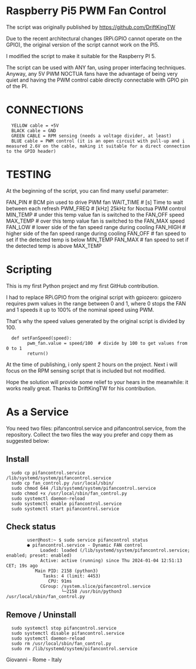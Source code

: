# Raspberry Pi5 PWM Fan Control

The script was originally published by 
https://github.com/DriftKingTW

Due to the recent architectural changes (RPi.GPIO cannot operate on the GPIO), the original version of the script cannot work on the PI5.

I modified the script to make it suitable for the Raspberry PI 5.

The script can be used with ANY fan, using proper interfacing techniques.
Anyway, any 5V PWM NOCTUA fans have the advantage of being very quiet and having the PWM control cable directly connectable with GPIO pin of the PI.

# CONNECTIONS

      YELLOW cable = +5V
      BLACK cable = GND
      GREEN CABLE = RPM sensing (needs a voltage divider, at least)
      BLUE cable = PWM control (it is an open circuit with pull-up and i measured 2.6V on the cable, making it suitable for a direct connection to the GPIO header)

# TESTING

At the beginning of the script, you can find many useful parameter:

FAN_PIN # BCM pin used to drive PWM fan
WAIT_TIME # [s] Time to wait between each refresh
PWM_FREQ # [kHz] 25kHz for Noctua PWM control
MIN_TEMP # under this temp value fan is switched to the FAN_OFF speed
MAX_TEMP # over this temp value fan is switched to the FAN_MAX speed
FAN_LOW # lower side of the fan speed range during cooling
FAN_HIGH # higher side of the fan speed range during cooling
FAN_OFF # fan speed to set if the detected temp is below MIN_TEMP 
FAN_MAX # fan speed to set if the detected temp is above MAX_TEMP 

# Scripting

This is my first Python project and my first GitHub contribution.

I had to replace RPi.GPIO from the original script with gpiozero: gpiozero requires pwm values in the range between 0 and 1, where 0 stops the FAN and 1 speeds it up to 100% of the nominal speed using PWM.

That's why the speed values generated by the original script is divided by 100.

      def setFanSpeed(speed):
      		pwm_fan.value = speed/100  # divide by 100 to get values from 0 to 1
      		return()

At the time of publishing, i only spent 2 hours on the project. 
Next i will focus on the RPM sensing script that is included but not modified.

Hope the solution will provide some relief to your hears in the meanwhile: it works really great.
Thanks to DriftKingTW for his contribution.

# As a Service

You need two files: pifancontrol.service and pifancontrol.service, from the repository.
Collect the two files the way you prefer and copy them as suggested below:

## Install

      sudo cp pifancontrol.service /lib/systemd/system/pifancontrol.service
      sudo cp fan_control.py /usr/local/sbin/
      sudo chmod 644 /lib/systemd/system/pifancontrol.service
      sudo chmod +x /usr/local/sbin/fan_control.py
      sudo systemctl daemon-reload
      sudo systemctl enable pifancontrol.service
      sudo systemctl start pifancontrol.service

## Check status

            user@host:~ $ sudo service pifancontrol status
            ● pifancontrol.service - Dynamic FAN control
                 Loaded: loaded (/lib/systemd/system/pifancontrol.service; enabled; preset: enabled)
                 Active: active (running) since Thu 2024-01-04 12:51:13 CET; 19s ago
               Main PID: 2158 (python3)
                  Tasks: 4 (limit: 4453)
                    CPU: 91ms
                 CGroup: /system.slice/pifancontrol.service
                         └─2158 /usr/bin/python3 /usr/local/sbin/fan_control.py

## Remove / Uninstall

      sudo systemctl stop pifancontrol.service
      sudo systemctl disable pifancontrol.service
      sudo systemctl daemon-reload
      sudo rm /usr/local/sbin/fan_control.py
      sudo rm /lib/systemd/system/pifancontrol.service




Giovanni - Rome - Italy
